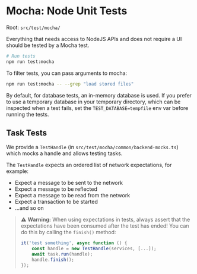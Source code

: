 # Mocha: Node Unit Tests

Root: `src/test/mocha/`

Everything that needs access to NodeJS APIs and does not require a UI should be tested by a Mocha
test.

```bash
# Run tests
npm run test:mocha
```

To filter tests, you can pass arguments to mocha:

```bash
npm run test:mocha -- --grep "load stored files"
```

By default, for database tests, an in-memory database is used. If you prefer to use a temporary
database in your temporary directory, which can be inspected when a test fails, set the
`TEST_DATABASE=tempfile` env var before running the tests.

## Task Tests

We provide a `TestHandle` (in `src/test/mocha/common/backend-mocks.ts`) which
mocks a handle and allows testing tasks.

The `TestHandle` expects an ordered list of network expectations, for example:

- Expect a message to be sent to the network
- Expect a message to be reflected
- Expect a message to be read from the network
- Expect a transaction to be started
- ...and so on

> ⚠️ **Warning:** When using expectations in tests, always assert that the expectations have been
> consumed after the test has ended! You can do this by calling the `finish()` method:
>
> ```ts
> it('test something', async function () {
>     const handle = new TestHandle(services, [...]);
>     await task.run(handle);
>     handle.finish();
> });
> ```
